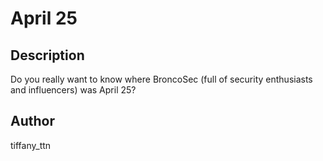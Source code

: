# April 25

## Description
Do you really want to know where BroncoSec (full of security enthusiasts and influencers) was April 25?

## Author
tiffany_ttn